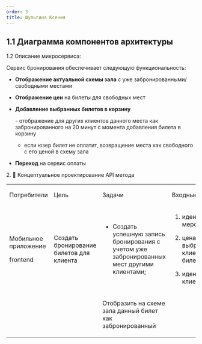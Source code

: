 ```yaml
---
order: 3
title: Шульгина Ксения
---
```


## 1\.1 Диаграмма компонентов архитектуры

<drawio path="./arkhitekturnoe-kata.svg" width="211px" height="101px"/>



1\.2 Описание микросервиса:

Сервис бронирования обеспечивает следующую функциональность:

-  **Отображение актуальной схемы зала** с уже забронированными/свободными местами

-  **Отображение цен** на билеты для свободных мест

-  **Добавление выбранных билетов в корзину**

   \-  отображение для других клиентов данного места как забронированного на 20 минут с момента добавления билета в корзину

   -  если юзер билет не оплатит,  возвращение места как свободного с его ценой в схему зала

-  **Переход** на сервис оплаты

2\. 🧩 Концептуальное проектирование API метода

<table header="row">
<colgroup><col width="134"/><col width="156"/><col width="253"/><col width="270"/><col width="287"/></colgroup>
<tr>
<td>

Потребители

</td>
<td>

Цель

</td>
<td>

Задачи

</td>
<td>

Входные данные

</td>
<td>

Выходные данные

</td>
</tr>
<tr>
<td>

Мобильное приложение

frontend

</td>
<td>

Создать бронирование билетов для клиента

</td>
<td>

-  Создать успешную запись бронирования с учетом уже забронированных мест другими клиентами;

</td>
<td>

1. идентификатор  мероприятия

2. цена на выбранный клиентом билет

3. идентификатор клиента





</td>
<td>

1. идентификатор забронированного билета

2. идентификатор клиента

</td>
</tr>
<tr>
<td>



</td>
<td>



</td>
<td>

Отобразить на схеме зала данный билет как забронированный

</td>
<td>



</td>
<td>



</td>
</tr>
</table>
